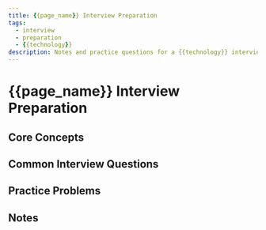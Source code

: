 ```yaml
---
title: {{page_name}} Interview Preparation
tags:
  - interview
  - preparation
  - {{technology}}
description: Notes and practice questions for a {{technology}} interview.
---
```


# {{page_name}} Interview Preparation

## Core Concepts

## Common Interview Questions

## Practice Problems

## Notes
